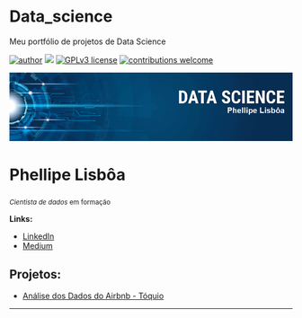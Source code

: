 # Data_science
Meu portfólio de projetos de Data Science

[![author](https://img.shields.io/badge/author-Phellipe_Lisbôa-red.svg)](https://www.linkedin.com/in/phellipe-lisbôa/) [![](https://img.shields.io/badge/python-3.7+-blue.svg)](https://www.python.org/downloads/release/python-365/) [![GPLv3 license](https://img.shields.io/badge/License-GPLv3-blue.svg)](http://perso.crans.org/besson/LICENSE.html) [![contributions welcome](https://img.shields.io/badge/contributions-welcome-brightgreen.svg?style=flat)](https://github.com/carlosfab/data_science/issues)

<p align="center">
  <img src="banner.png" >
</p>

# Phellipe Lisbôa
<sub>*Cientista de dados* em formação</sub>

**Links:**
* [LinkedIn](https://www.linkedin.com/in/phellipe-lisbôa/)
* [Medium](https://medium.com/@phellipelisboa.dev)


## Projetos:

* [Análise dos Dados do Airbnb - Tóquio](https://bit.ly/4dp9Og1)

---



